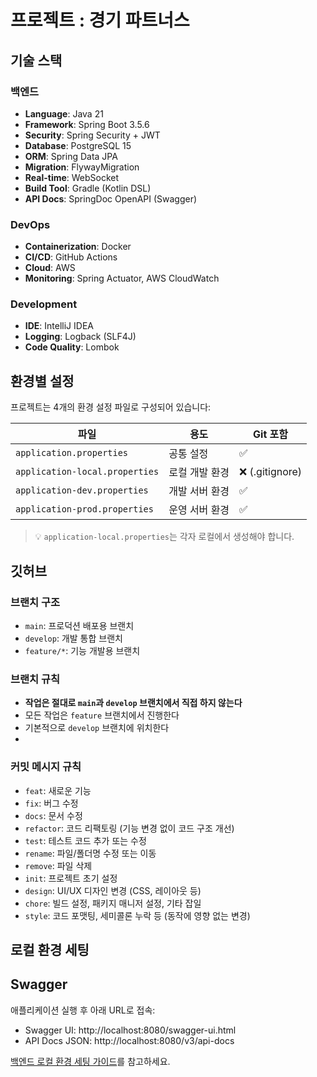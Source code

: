 # 프로젝트 : 경기 파트너스

## 기술 스택

### 백엔드
- **Language**: Java 21
- **Framework**: Spring Boot 3.5.6
- **Security**: Spring Security + JWT
- **Database**: PostgreSQL 15
- **ORM**: Spring Data JPA
- **Migration**: FlywayMigration
- **Real-time**: WebSocket
- **Build Tool**: Gradle (Kotlin DSL)
- **API Docs**: SpringDoc OpenAPI (Swagger)

### DevOps
- **Containerization**: Docker
- **CI/CD**: GitHub Actions
- **Cloud**: AWS
- **Monitoring**: Spring Actuator, AWS CloudWatch

### Development
- **IDE**: IntelliJ IDEA
- **Logging**: Logback (SLF4J)
- **Code Quality**: Lombok



## 환경별 설정

프로젝트는 4개의 환경 설정 파일로 구성되어 있습니다:


| 파일 | 용도 | Git 포함 |
|------|------|----------|
| `application.properties` | 공통 설정 | ✅ |
| `application-local.properties` | 로컬 개발 환경 | ❌ (.gitignore) |
| `application-dev.properties` | 개발 서버 환경 | ✅ |
| `application-prod.properties` | 운영 서버 환경 | ✅ |


> 💡 `application-local.properties`는 각자 로컬에서 생성해야 합니다.

## 깃허브 

### 브랜치 구조
- `main`: 프로덕션 배포용 브랜치
- `develop`: 개발 통합 브랜치
- `feature/*`: 기능 개발용 브랜치

### 브랜치 규칙
- **작업은 절대로 `main`과 `develop` 브랜치에서 직접 하지 않는다**
- 모든 작업은 `feature` 브랜치에서 진행한다
- 기본적으로 `develop` 브랜치에 위치한다
- 
### 커밋 메시지 규칙
- `feat`: 새로운 기능
- `fix`: 버그 수정
- `docs`: 문서 수정
- `refactor`: 코드 리팩토링 (기능 변경 없이 코드 구조 개선)
- `test`: 테스트 코드 추가 또는 수정
- `rename`: 파일/폴더명 수정 또는 이동
- `remove`: 파일 삭제
- `init`: 프로젝트 초기 설정
- `design`: UI/UX 디자인 변경 (CSS, 레이아웃 등)
- `chore`: 빌드 설정, 패키지 매니저 설정, 기타 잡일
- `style`: 코드 포맷팅, 세미콜론 누락 등 (동작에 영향 없는 변경)

## 로컬 환경 세팅


## Swagger

애플리케이션 실행 후 아래 URL로 접속:
- Swagger UI: http://localhost:8080/swagger-ui.html
- API Docs JSON: http://localhost:8080/v3/api-docs



[백엔드 로컬 환경 세팅 가이드](SETUP.md)를 참고하세요.





















